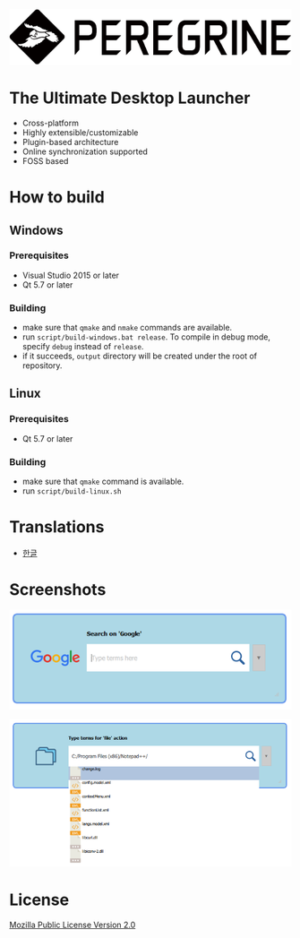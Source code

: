 ![](docs/logo.png)


# **The Ultimate Desktop Launcher**
* Cross-platform
* Highly extensible/customizable
* Plugin-based architecture
* Online synchronization supported
* FOSS based

# How to build
## Windows
### Prerequisites
* Visual Studio 2015 or later
* Qt 5.7 or later

### Building
* make sure that `qmake` and `nmake` commands are available.
* run `script/build-windows.bat release`. To compile in debug mode, specify `debug` instead of `release`.
* if it succeeds, `output` directory will be created under the root of repository. 

## Linux
### Prerequisites
* Qt 5.7 or later

### Building
* make sure that `qmake` command is available.
* run `script/build-linux.sh`

# Translations
* [한글](docs/README.kor.md) 

# Screenshots
![](docs/screenshot-google-search.png)

![](docs/screenshot-file.png)

# License
[Mozilla Public License Version 2.0](https://www.mozilla.org/en-US/MPL/2.0/) 